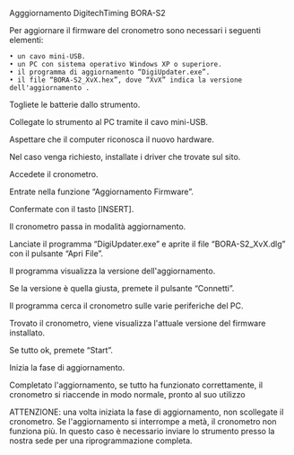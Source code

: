 Agggiornamento DigitechTiming BORA-S2

Per aggiornare il firmware del cronometro sono necessari i seguenti elementi:

    • un cavo mini-USB.
    • un PC con sistema operativo Windows XP o superiore.
    • il programma di aggiornamento “DigiUpdater.exe”.
    • il file “BORA-S2_XvX.hex”, dove “XvX” indica la versione dell'aggiornamento .
    
Togliete le batterie dallo strumento.

Collegate lo strumento al PC tramite il cavo mini-USB.

Aspettare che il computer riconosca il nuovo hardware.

Nel caso venga richiesto, installate i driver che trovate sul sito.

Accedete il cronometro.

Entrate nella funzione “Aggiornamento Firmware”.

Confermate con il tasto [INSERT].

Il cronometro passa in modalità aggiornamento.

Lanciate il programma “DigiUpdater.exe” e aprite il file “BORA-S2_XvX.dlg” con il pulsante “Apri File”.

Il programma visualizza la versione dell'aggiornamento.

Se la versione è quella giusta, premete il pulsante “Connetti”.

Il programma cerca il cronometro sulle varie periferiche del PC. 

Trovato il cronometro, viene visualizza l'attuale versione del firmware installato.

Se tutto ok, premete “Start”.

Inizia la fase di aggiornamento.

Completato l'aggiornamento, se tutto ha funzionato correttamente, il cronometro si riaccende in modo normale, pronto al suo utilizzo

ATTENZIONE:
una volta iniziata la fase di aggiornamento, non scollegate il cronometro. 
Se l'aggiornamento si interrompe a metà, il cronometro non funziona più. 
In questo caso è necessario inviare lo strumento presso la nostra sede per una riprogrammazione completa.
